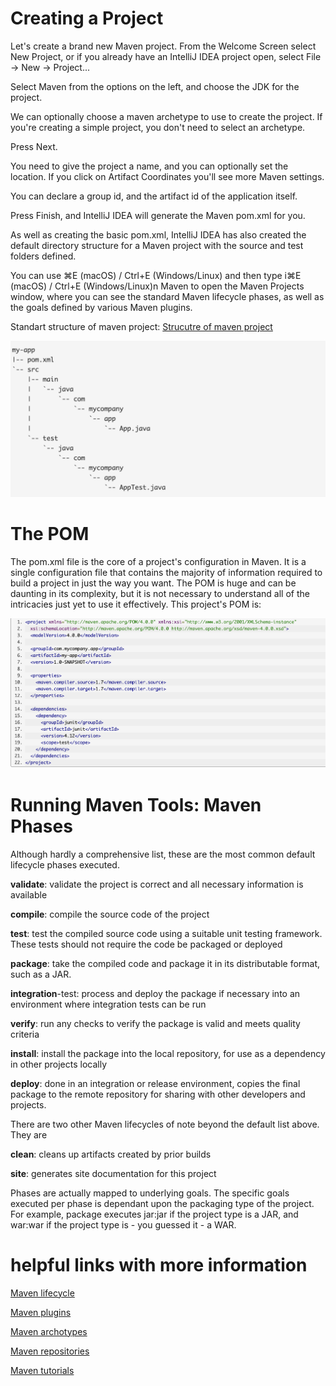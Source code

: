 # Creating a Project

Let's create a brand new Maven project. From the Welcome Screen select New Project, or if you already have an IntelliJ IDEA project open, select File -> New -> Project...

Select Maven from the options on the left, and choose the JDK for the project.

We can optionally choose a maven archetype to use to create the project. If you're creating a simple project, you don't need to select an archetype.

Press Next.

You need to give the project a name, and you can optionally set the location. If you click on Artifact Coordinates you'll see more Maven settings.

You can declare a group id, and the artifact id of the application itself.

Press Finish, and IntelliJ IDEA will generate the Maven pom.xml for you.

As well as creating the basic pom.xml, IntelliJ IDEA has also created the default directory structure for a Maven project with the source and test folders defined.

You can use ⌘E (macOS) / Ctrl+E (Windows/Linux) and then type i⌘E (macOS) / Ctrl+E (Windows/Linux)n Maven to open the Maven Projects window, where you can see the standard Maven lifecycle phases, as well as the goals defined by various Maven plugins.

Standart structure of maven project: [Strucutre of maven project ](https://maven.apache.org/guides/introduction/introduction-to-the-standard-directory-layout.html)

<img src='./Structure.png' >

# The POM 

The pom.xml file is the core of a project's configuration in Maven. It is a single configuration file that contains the majority of information required to build a project in just the way you want. The POM is huge and can be daunting in its complexity, but it is not necessary to understand all of the intricacies just yet to use it effectively. This project's POM is:

<img src='./Pom.png' >

# Running Maven Tools: Maven Phases

Although hardly a comprehensive list, these are the most common default lifecycle phases executed.

**validate**: validate the project is correct and all necessary information is available

**compile**: compile the source code of the project

**test**: test the compiled source code using a suitable unit testing framework. These tests should not require the code be packaged or deployed

**package**: take the compiled code and package it in its distributable format, such as a JAR.

**integration**-test: process and deploy the package if necessary into an environment where integration tests can be run

**verify**: run any checks to verify the package is valid and meets quality criteria

**install**: install the package into the local repository, for use as a dependency in other projects locally

**deploy**: done in an integration or release environment, copies the final package to the remote repository for sharing with other developers and projects.

There are two other Maven lifecycles of note beyond the default list above. They are

**clean**: cleans up artifacts created by prior builds

**site**: generates site documentation for this project

Phases are actually mapped to underlying goals. The specific goals executed per phase is dependant upon the packaging type of the project. For example, package executes jar:jar if the project type is a JAR, and war:war if the project type is - you guessed it - a WAR.

# helpful links with more information

[Maven lifecycle ](https://maven.apache.org/guides/introduction/introduction-to-the-lifecycle.html)

[Maven plugins ](https://maven.apache.org/guides/mini/guide-configuring-plugins.html)

[Maven archotypes ](https://maven.apache.org/guides/introduction/introduction-to-archetypes.html)

[Maven repositories ](https://maven.apache.org/guides/introduction/introduction-to-repositories.html)

[Maven tutorials ](https://cguntur.me/2020/05/20/understanding-apache-maven-the-series/)

